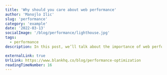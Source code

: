 ```yaml
---
title: 'Why should you care about web performance'
author: 'Manojlo Ilic'
slug: 'performance'
category: 'example'
date: '2022-03-13'
socialImage: '/blog/performance/lighthouse.jpg'
tags:
  - performance
description: In this post, we’ll talk about the importance of web performance, look into what has an effect on it, and show you how to improve it.

externalLink: true
UrlLink: https://www.blankhq.co/blog/performance-optimization
readingTimeNumber: 16
---
```


